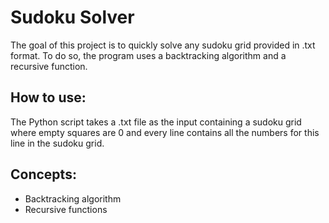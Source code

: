 # Sudoku Solver

The goal of this project is to quickly solve any sudoku grid provided in .txt format. To do so, the program uses a backtracking algorithm and a recursive function.

## How to use:

The Python script takes a .txt file as the input containing a sudoku grid where empty squares are 0 and every line contains all the numbers for this line in the sudoku grid.

## Concepts:
<ul>
  <li>Backtracking algorithm</li>
  <li>Recursive functions</li>
</ul>

